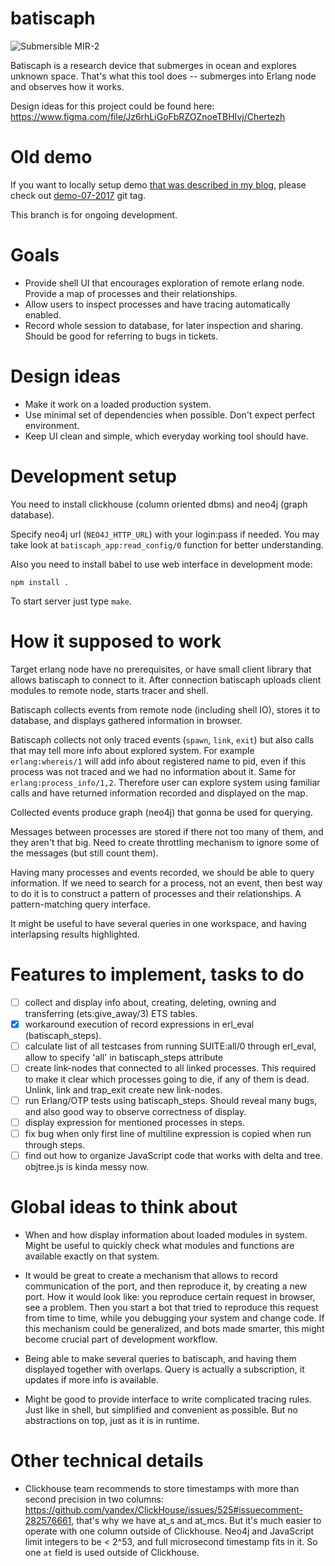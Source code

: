 # batiscaph

![Submersible MIR-2](https://pp.userapi.com/c639530/v639530374/4fcba/8ykO3N012hA.jpg)

Batiscaph is a research device that submerges in ocean and explores unknown space.
That's what this tool does -- submerges into Erlang node and observes how it works.

Design ideas for this project could be found here: https://www.figma.com/file/Jz6rhLiGoFbRZOZnoeTBHIvj/Chertezh

# Old demo

If you want to locally setup demo [that was described in my blog](http://vladimir-vg.me/erlang-shell-visualization-demo/), please check out [demo-07-2017](https://github.com/vladimir-vg/espace/tree/demo-07-2017) git tag.

This branch is for ongoing development.

# Goals

 * Provide shell UI that encourages exploration of remote erlang node. Provide a map of processes and their relationships.
 * Allow users to inspect processes and have tracing automatically enabled.
 * Record whole session to database, for later inspection and sharing. Should be good for referring to bugs in tickets.

# Design ideas

 * Make it work on a loaded production system.
 * Use minimal set of dependencies when possible. Don't expect perfect environment.
 * Keep UI clean and simple, which everyday working tool should have.

# Development setup

You need to install clickhouse (column oriented dbms) and neo4j (graph database).

Specify neo4j url (`NEO4J_HTTP_URL`) with your login:pass if needed.
You may take look at `batiscaph_app:read_config/0` function for better understanding.

Also you need to install babel to use web interface in development mode:

    npm install .

To start server just type `make`.

# How it supposed to work

Target erlang node have no prerequisites, or have small client library that allows batiscaph to connect to it.
After connection batiscaph uploads client modules to remote node, starts tracer and shell.

Batiscaph collects events from remote node (including shell IO), stores it to database, and displays gathered information in browser.

Batiscaph collects not only traced events (`spawn`, `link`, `exit`) but also calls that may tell more info about explored system. For example `erlang:whereis/1` will add info about registered name to pid, even if this process was not traced and we had no information about it. Same for `erlang:process_info/1,2`. Therefore user can explore system using familiar calls and have returned information recorded and displayed on the map.

Collected events produce graph (neo4j) that gonna be used for querying.

Messages between processes are stored if there not too many of them, and they aren't that big. Need to create throttling mechanism to ignore some of the messages (but still count them).

Having many processes and events recorded, we should be able to query information. If we need to search for a process, not an event, then best way to do it is to construct a pattern of processes and their relationships. A pattern-matching query interface.

It might be useful to have several queries in one workspace, and having interlapsing results highlighted.

# Features to implement, tasks to do

 - [ ] collect and display info about, creating, deleting, owning and transferring (ets:give_away/3) ETS tables.
 - [x] workaround execution of record expressions in erl_eval (batiscaph_steps).
 - [ ] calculate list of all testcases from running SUITE:all/0 through erl_eval, allow to specify 'all' in batiscaph_steps attribute
 - [ ] create link-nodes that connected to all linked processes.
       This required to make it clear which processes going to die, if any of them is dead.
       Unlink, link and trap_exit create new link-nodes.
 - [ ] run Erlang/OTP tests using batiscaph_steps.
       Should reveal many bugs, and also good way to observe correctness of display.
 - [ ] display expression for mentioned processes in steps.
 - [ ] fix bug when only first line of multiline expression is copied when run through steps.
 - [ ] find out how to organize JavaScript code that works with delta and tree. objtree.js is kinda messy now.

# Global ideas to think about

 * When and how display information about loaded modules in system.
   Might be useful to quickly check what modules and functions are available exactly on that system.

 * It would be great to create a mechanism that allows to record communication of the port, and then reproduce it,
   by creating a new port. How it would look like: you reproduce certain request in browser, see a problem.
   Then you start a bot that tried to reproduce this request from time to time, while you debugging your system
   and change code. If this mechanism could be generalized, and bots made smarter, this might become crucial part
   of development workflow.

 * Being able to make several queries to batiscaph, and having them displayed together with overlaps.
   Query is actually a subscription, it updates if more info is available.

 * Might be good to provide interface to write complicated tracing rules.
   Just like in shell, but simplified and convenient as possible. But no abstractions on top, just as it is in runtime.

# Other technical details

 * Clickhouse team recommends to store timestamps with more than second precision in two columns: https://github.com/yandex/ClickHouse/issues/525#issuecomment-282576661, that's why we have at_s and at_mcs. But it's much easier to operate with one column outside of Clickhouse. Neo4j and JavaScript limit integers to be < 2^53, and full microsecond timestamp fits in it. So one `at` field is used outside of Clickhouse.
